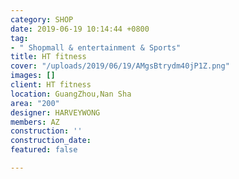 ```yaml
---
category: SHOP
date: 2019-06-19 10:14:44 +0800
tag:
- " Shopmall & entertainment & Sports"
title: HT fitness
cover: "/uploads/2019/06/19/AMgsBtrydm40jP1Z.png"
images: []
client: HT fitness
location: GuangZhou,Nan Sha
area: "200"
designer: HARVEYWONG
members: AZ
construction: ''
construction_date: 
featured: false

---
```


